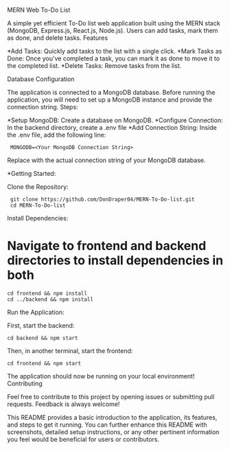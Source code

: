 MERN Web To-Do List

A simple yet efficient To-Do list web application built using the MERN stack (MongoDB, Express.js, React.js, Node.js). Users can add tasks, mark them as done, and delete tasks.
Features

   *Add Tasks: Quickly add tasks to the list with a single click.
   *Mark Tasks as Done: Once you've completed a task, you can mark it as done to move it to the completed list.
   *Delete Tasks: Remove tasks from the list.

Database Configuration

The application is connected to a MongoDB database. Before running the application, you will need to set up a MongoDB instance and provide the connection string.
Steps:

   *Setup MongoDB: Create a database on MongoDB.
   *Configure Connection: In the backend directory, create a .env file
   *Add Connection String: Inside the .env file, add the following line:
   
     MONGODB=<Your MongoDB Connection String>

Replace <Your MongoDB Connection String> with the actual connection string of your MongoDB database.

*Getting Started:

Clone the Repository:

     git clone https://github.com/DonDraper04/MERN-To-Do-list.git
     cd MERN-To-Do-list

Install Dependencies:

# Navigate to frontend and backend directories to install dependencies in both
    cd frontend && npm install
    cd ../backend && npm install

Run the Application:

First, start the backend:

    cd backend && npm start

Then, in another terminal, start the frontend:

    cd frontend && npm start

The application should now be running on your local environment!
Contributing

Feel free to contribute to this project by opening issues or submitting pull requests. Feedback is always welcome!

This README provides a basic introduction to the application, its features, and steps to get it running. You can further enhance this README with screenshots, detailed setup instructions, or any other pertinent information you feel would be beneficial for users or contributors.
